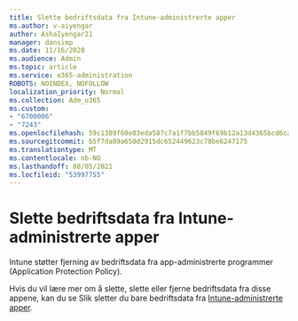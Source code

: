 ```yaml
---
title: Slette bedriftsdata fra Intune-administrerte apper
ms.author: v-aiyengar
author: AshaIyengar21
manager: dansimp
ms.date: 11/16/2020
ms.audience: Admin
ms.topic: article
ms.service: o365-administration
ROBOTS: NOINDEX, NOFOLLOW
localization_priority: Normal
ms.collection: Adm_o365
ms.custom:
- "6700006"
- "7243"
ms.openlocfilehash: 59c1309f60e03eda587c7a1f7bb5849f69b12a13d4365bcd6ca4e862d0e53e2e
ms.sourcegitcommit: b5f7da89a650d2915dc652449623c78be6247175
ms.translationtype: MT
ms.contentlocale: nb-NO
ms.lasthandoff: 08/05/2021
ms.locfileid: "53997755"
---
```

# <a name="wipe-corporate-data-from-intune-managed-apps"></a>Slette bedriftsdata fra Intune-administrerte apper

Intune støtter fjerning av bedriftsdata fra app-administrerte programmer (Application Protection Policy). 

Hvis du vil lære mer om å slette, slette eller fjerne bedriftsdata fra disse appene, kan du se Slik sletter du bare bedriftsdata fra [Intune-administrerte apper](https://docs.microsoft.com/mem/intune/apps/apps-selective-wipe).
